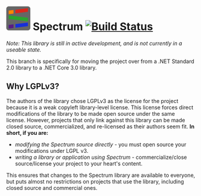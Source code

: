 # ![logo](Resources/Logo/Thumbnail.png) Spectrum [![Build Status](https://travis-ci.org/SpectrumLib/Spectrum.svg?branch=core3)](https://travis-ci.org/SpectrumLib/Spectrum/branches)

*Note: This library is still in active development, and is not currently in a useable state.*

This branch is specifically for moving the project over from a .NET Standard 2.0 library to a .NET Core 3.0 library.

## Why LGPLv3?
The authors of the library chose LGPLv3 as the license for the project because it is a weak copyleft library-level license. This license forces direct modifications of the library to be made open source under the same license. However, projects that only link against this library can be made closed source, commercialized, and re-licensed as their authors seem fit. **In short, if you are:**

* *modifying the Spectrum source directly* - you must open source your modifications under LGPL v3.
* *writing a library or application using Spectrum* - commercialize/close source/license your project to your heart's content.

This ensures that changes to the Spectrum library are available to everyone, but puts almost no restrictions on projects that use the library, including closed source and commercial ones.